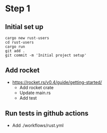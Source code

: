 # Step 1

## Initial set up

```
cargo new rust-users
cd rust-users
cargo run
git add .
git commit -m 'Initial project setup'
```

## Add rocket

* https://rocket.rs/v0.4/guide/getting-started/
  * Add rocket crate
  * Update main.rs
  * Add test

## Run tests in github actions
  * Add ./workflows/rust.yml
